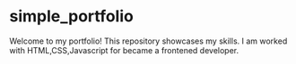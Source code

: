 # simple_portfolio
Welcome to my portfolio! This repository showcases my skills. I am worked with HTML,CSS,Javascript for became a frontened developer.
